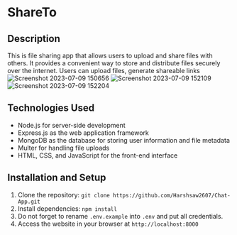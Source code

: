 # ShareTo
## Description
This is file sharing app that allows users to upload and share files with others. It provides a convenient way to store and distribute files securely over the internet. Users can upload files, generate shareable links
![Screenshot 2023-07-09 150656](https://github.com/Harshsaw2607/Chat-App/assets/110737669/d4a8300c-9e97-49eb-aa0b-a39bae683bca)
![Screenshot 2023-07-09 152109](https://github.com/Harshsaw2607/Chat-App/assets/110737669/0ca5d67c-0181-439e-a7d5-ff8821e8185a)
![Screenshot 2023-07-09 152204](https://github.com/Harshsaw2607/Chat-App/assets/110737669/f1fc956b-cd8c-47a9-b082-b3ca9636efc1)

## Technologies Used
- Node.js for server-side development
- Express.js as the web application framework
- MongoDB as the database for storing user information and file metadata
- Multer for handling file uploads
- HTML, CSS, and JavaScript for the front-end interface
## Installation and Setup
1. Clone the repository: `git clone https://github.com/Harshsaw2607/Chat-App.git`
2. Install dependencies: `npm install`
3. Do not forget to rename `.env.example` into `.env` and put all credentials.
4. Access the website in your browser at `http://localhost:8000`
